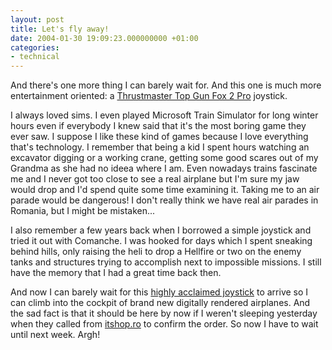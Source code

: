 ```yaml
---
layout: post
title: Let's fly away!
date: 2004-01-30 19:09:23.000000000 +01:00
categories:
- technical
---
```

And there's one more thing I can barely wait for. And this one is much more entertainment oriented: a <a href="http://europe.thrustmaster.com/products/d_prd.php?p=T63&fam=6">Thrustmaster Top Gun Fox 2 Pro</a> joystick.

I always loved sims. I even played Microsoft Train Simulator for long winter hours even if everybody I knew said that it's the most boring game they ever saw. I suppose I like these kind of games because I love everything that's technology. I remember that being a kid I spent hours watching an excavator digging or a working crane, getting some good scares out of my Grandma as she had no ideea where I am. Even nowadays trains fascinate me and I never got too close to see a real airplane but I'm sure my jaw would drop and I'd spend quite some time examining it. Taking me to an air parade would be dangerous! I don't really think we have real air parades in Romania, but I might be mistaken...

I also remember a few years back when I borrowed a simple joystick and tried it out with Comanche. I was hooked for days which I spent sneaking behind hills, only raising the heli to drop a Hellfire or two on the enemy tanks and structures trying to accomplish next to impossible missions. I still have the memory that I had a great time back then.

And now I can barely wait for this <a href="http://www.joystickreview.com/thrustmaster/topgunfox2projoystick.asp" title="Reviewed at joystickreview.com">highly acclaimed joystick</a> to arrive so I can climb into the cockpit of brand new digitally rendered airplanes. And the sad fact is that it should be here by now if I weren't sleeping yesterday when they called from <a href="http://www.itshop.ro">itshop.ro</a> to confirm the order. So now I have to wait until next week. Argh!
